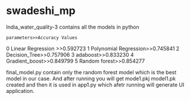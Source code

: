 # swadeshi_mp

India_water_quality-3 contains all the models in python

	parameters>>Accuracy Values
0	Linear Regression >>0.592723
1	Polynomial Regression>>0.745841
2	Decision_Tree>>0.757906
3	adaboost>>0.833230
4	Gradient_boost>>0.849799
5	Random forest>>0.854277

final_model.py contain only the random forest model which is the best model in our case.
 And after running you will get mode1.pkj
 model1.pk created and then it is used in app1.py which afetr running will generate UI application.
